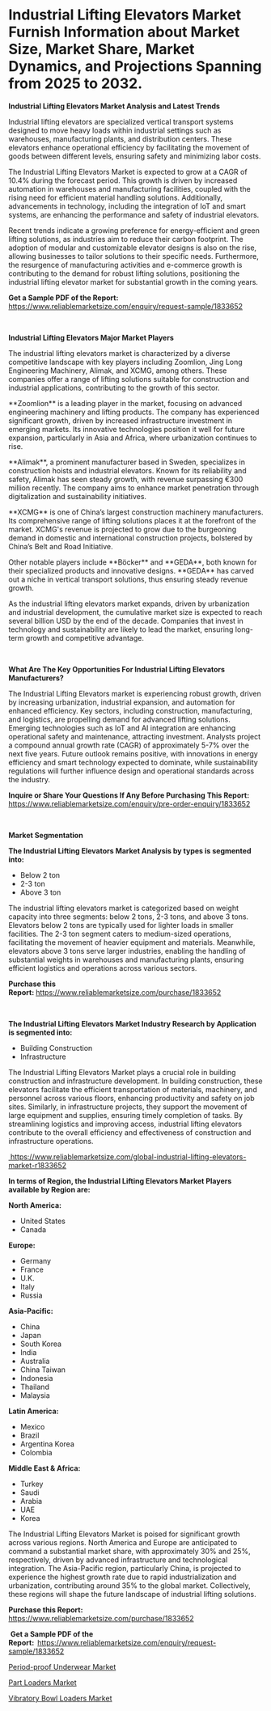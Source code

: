 <p><h1>Industrial Lifting Elevators Market Furnish Information about Market Size, Market Share, Market Dynamics, and Projections Spanning from 2025 to 2032.</h1></p><p><strong>Industrial Lifting Elevators Market Analysis and Latest Trends</strong></p>
<p><p>Industrial lifting elevators are specialized vertical transport systems designed to move heavy loads within industrial settings such as warehouses, manufacturing plants, and distribution centers. These elevators enhance operational efficiency by facilitating the movement of goods between different levels, ensuring safety and minimizing labor costs. </p><p>The Industrial Lifting Elevators Market is expected to grow at a CAGR of 10.4% during the forecast period. This growth is driven by increased automation in warehouses and manufacturing facilities, coupled with the rising need for efficient material handling solutions. Additionally, advancements in technology, including the integration of IoT and smart systems, are enhancing the performance and safety of industrial elevators. </p><p>Recent trends indicate a growing preference for energy-efficient and green lifting solutions, as industries aim to reduce their carbon footprint. The adoption of modular and customizable elevator designs is also on the rise, allowing businesses to tailor solutions to their specific needs. Furthermore, the resurgence of manufacturing activities and e-commerce growth is contributing to the demand for robust lifting solutions, positioning the industrial lifting elevator market for substantial growth in the coming years.</p></p>
<p><strong>Get a Sample PDF of the Report:&nbsp;</strong> <a href="https://www.reliablemarketsize.com/enquiry/request-sample/1833652?utm_campaign=1879&utm_medium=2&utm_source=Github&utm_content=ia&utm_term=26032025&utm_id=industrial-lifting-elevators">https://www.reliablemarketsize.com/enquiry/request-sample/1833652</a></p>
<p>&nbsp;</p>
<p><strong>Industrial Lifting Elevators Major Market Players</strong></p>
<p><p>The industrial lifting elevators market is characterized by a diverse competitive landscape with key players including Zoomlion, Jing Long Engineering Machinery, Alimak, and XCMG, among others. These companies offer a range of lifting solutions suitable for construction and industrial applications, contributing to the growth of this sector.</p><p>**Zoomlion** is a leading player in the market, focusing on advanced engineering machinery and lifting products. The company has experienced significant growth, driven by increased infrastructure investment in emerging markets. Its innovative technologies position it well for future expansion, particularly in Asia and Africa, where urbanization continues to rise.</p><p>**Alimak**, a prominent manufacturer based in Sweden, specializes in construction hoists and industrial elevators. Known for its reliability and safety, Alimak has seen steady growth, with revenue surpassing €300 million recently. The company aims to enhance market penetration through digitalization and sustainability initiatives.</p><p>**XCMG** is one of China’s largest construction machinery manufacturers. Its comprehensive range of lifting solutions places it at the forefront of the market. XCMG's revenue is projected to grow due to the burgeoning demand in domestic and international construction projects, bolstered by China’s Belt and Road Initiative.</p><p>Other notable players include **Böcker** and **GEDA**, both known for their specialized products and innovative designs. **GEDA** has carved out a niche in vertical transport solutions, thus ensuring steady revenue growth.</p><p>As the industrial lifting elevators market expands, driven by urbanization and industrial development, the cumulative market size is expected to reach several billion USD by the end of the decade. Companies that invest in technology and sustainability are likely to lead the market, ensuring long-term growth and competitive advantage.</p></p>
<p>&nbsp;</p>
<p><strong>What Are The Key Opportunities For Industrial Lifting Elevators Manufacturers?</strong></p>
<p><p>The Industrial Lifting Elevators market is experiencing robust growth, driven by increasing urbanization, industrial expansion, and automation for enhanced efficiency. Key sectors, including construction, manufacturing, and logistics, are propelling demand for advanced lifting solutions. Emerging technologies such as IoT and AI integration are enhancing operational safety and maintenance, attracting investment. Analysts project a compound annual growth rate (CAGR) of approximately 5-7% over the next five years. Future outlook remains positive, with innovations in energy efficiency and smart technology expected to dominate, while sustainability regulations will further influence design and operational standards across the industry.</p></p>
<p><strong>Inquire or Share Your Questions If Any Before Purchasing This Report:</strong> <a href="https://www.reliablemarketsize.com/enquiry/pre-order-enquiry/1833652?utm_campaign=1879&utm_medium=2&utm_source=Github&utm_content=ia&utm_term=26032025&utm_id=industrial-lifting-elevators">https://www.reliablemarketsize.com/enquiry/pre-order-enquiry/1833652</a></p>
<p>&nbsp;</p>
<p><strong>Market Segmentation</strong></p>
<p><strong>The Industrial Lifting Elevators Market Analysis by types is segmented into:</strong></p>
<p><ul><li>Below 2 ton</li><li>2-3 ton</li><li>Above 3 ton</li></ul></p>
<p><p>The industrial lifting elevators market is categorized based on weight capacity into three segments: below 2 tons, 2-3 tons, and above 3 tons. Elevators below 2 tons are typically used for lighter loads in smaller facilities. The 2-3 ton segment caters to medium-sized operations, facilitating the movement of heavier equipment and materials. Meanwhile, elevators above 3 tons serve larger industries, enabling the handling of substantial weights in warehouses and manufacturing plants, ensuring efficient logistics and operations across various sectors.</p></p>
<p><strong>Purchase this Report:&nbsp;</strong><a href="https://www.reliablemarketsize.com/purchase/1833652?utm_campaign=1879&utm_medium=2&utm_source=Github&utm_content=ia&utm_term=26032025&utm_id=industrial-lifting-elevators">https://www.reliablemarketsize.com/purchase/1833652</a></p>
<p>&nbsp;</p>
<p><strong>The Industrial Lifting Elevators Market Industry Research by Application is segmented into:</strong></p>
<p><ul><li>Building Construction</li><li>Infrastructure</li></ul></p>
<p><p>The Industrial Lifting Elevators Market plays a crucial role in building construction and infrastructure development. In building construction, these elevators facilitate the efficient transportation of materials, machinery, and personnel across various floors, enhancing productivity and safety on job sites. Similarly, in infrastructure projects, they support the movement of large equipment and supplies, ensuring timely completion of tasks. By streamlining logistics and improving access, industrial lifting elevators contribute to the overall efficiency and effectiveness of construction and infrastructure operations.</p></p>
<p><a href="https://www.reliablemarketsize.com/global-industrial-lifting-elevators-market-r1833652?utm_campaign=1879&utm_medium=2&utm_source=Github&utm_content=ia&utm_term=26032025&utm_id=industrial-lifting-elevators">&nbsp;https://www.reliablemarketsize.com/global-industrial-lifting-elevators-market-r1833652</a></p>
<p><strong>In terms of Region, the Industrial Lifting Elevators Market Players available by Region are:</strong></p>
<p>
    <p> <strong> North America: </strong>
        <ul>
            <li>United States</li>
            <li>Canada</li>
        </ul>
        </p> 
    <p> <strong> Europe: </strong>
        <ul>
            <li>Germany</li>
            <li>France</li>
            <li>U.K.</li>
            <li>Italy</li>
            <li>Russia</li>
        </ul>
        </p> 
    <p> <strong> Asia-Pacific: </strong>
        <ul>
            <li>China</li>
            <li>Japan</li>
            <li>South Korea</li>
            <li>India</li>
            <li>Australia</li>
            <li>China Taiwan</li>
            <li>Indonesia</li>
            <li>Thailand</li>
            <li>Malaysia</li>
        </ul>
        </p> 
    <p> <strong> Latin America: </strong>
        <ul>
            <li>Mexico</li>
            <li>Brazil</li>
            <li>Argentina Korea</li>
            <li>Colombia</li>
        </ul>
        </p> 
    <p> <strong> Middle East & Africa: </strong>
        <ul>
            <li>Turkey</li>
            <li>Saudi</li>
            <li>Arabia</li>
            <li>UAE</li>
            <li>Korea</li>
        </ul>
    </p>
    </p>
<p><p>The Industrial Lifting Elevators Market is poised for significant growth across various regions. North America and Europe are anticipated to command a substantial market share, with approximately 30% and 25%, respectively, driven by advanced infrastructure and technological integration. The Asia-Pacific region, particularly China, is projected to experience the highest growth rate due to rapid industrialization and urbanization, contributing around 35% to the global market. Collectively, these regions will shape the future landscape of industrial lifting solutions.</p></p>
<p><strong>Purchase this Report: </strong><a href="https://www.reliablemarketsize.com/purchase/1833652?utm_campaign=1879&utm_medium=2&utm_source=Github&utm_content=ia&utm_term=26032025&utm_id=industrial-lifting-elevators">https://www.reliablemarketsize.com/purchase/1833652</a></p>
<p>&nbsp;<strong>Get a Sample PDF of the Report:&nbsp;&nbsp;</strong><a href="https://www.reliablemarketsize.com/enquiry/request-sample/1833652?utm_campaign=1879&utm_medium=2&utm_source=Github&utm_content=ia&utm_term=26032025&utm_id=industrial-lifting-elevators">https://www.reliablemarketsize.com/enquiry/request-sample/1833652</a></p>
<p><strong></strong></p>
<p><p><a href="https://github.com/FassouRP/Market-Research-Report-List-7/blob/main/period-proof-underwear-market.md?utm_campaign=1879&utm_medium=2&utm_source=Github&utm_content=ia&utm_term=26032025&utm_id=industrial-lifting-elevators">Period-proof Underwear Market</a></p><p><a href="https://github.com/zeraikulkawb/Market-Research-Report-List-1/blob/main/part-loaders-market.md?utm_campaign=1879&utm_medium=2&utm_source=Github&utm_content=ia&utm_term=26032025&utm_id=industrial-lifting-elevators">Part Loaders Market</a></p><p><a href="https://github.com/juniordelafrance/Market-Research-Report-List-5/blob/main/vibratory-bowl-loaders-market.md?utm_campaign=1879&utm_medium=2&utm_source=Github&utm_content=ia&utm_term=26032025&utm_id=industrial-lifting-elevators">Vibratory Bowl Loaders Market</a></p></p>